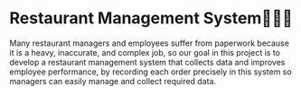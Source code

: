 
# Restaurant Management System👨‍🍳🍴
Many restaurant managers and employees suffer from paperwork because it is a heavy, inaccurate, and complex job, so our goal in this project is to develop a restaurant management system that collects data and improves employee performance, by recording each order precisely in this system so managers can easily manage and collect required data.
